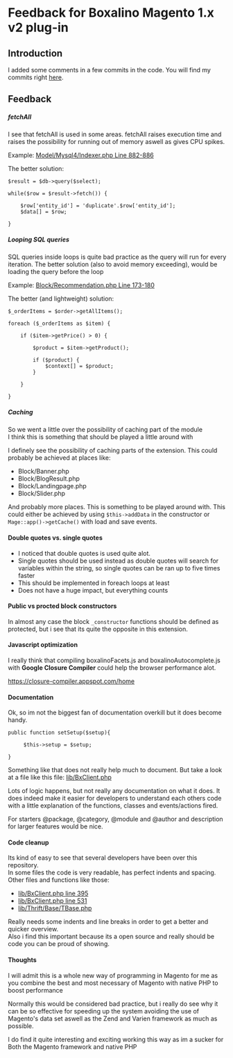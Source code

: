 # Feedback for Boxalino Magento 1.x v2 plug-in

## Introduction
I added some comments in a few commits in the code. You will find my commits right [here](https://github.com/JonasMoltke/boxalinoFeedback/commits/master).

## Feedback

##### fetchAll
I see that fetchAll is used in some areas. fetchAll raises execution time and raises the possibility for running out of memory aswell as gives CPU spikes.

Example: [Model/Mysql4/Indexer.php Line 882-886](https://github.com/boxalino/plugin-magento1-v2/blob/master/app/code/community/Boxalino/Intelligence/Model/Mysql4/Indexer.php#L882-#L886)

The better solution:
```
$result = $db->query($select);  
 
while($row = $result->fetch()) {
            
    $row['entity_id'] = 'duplicate'.$row['entity_id'];
    $data[] = $row;
            
}
```

##### Looping SQL queries
SQL queries inside loops is quite bad practice as the query will run for every iteration. The better solution (also to avoid memory exceeding), would be loading the query before the loop

Example: [Block/Recommendation.php Line 173-180](https://github.com/boxalino/plugin-magento1-v2/blob/master/app/code/community/Boxalino/Intelligence/Block/Recommendation.php#L173-L180)

The better (and lightweight) solution:
```
$_orderItems = $order->getAllItems();  
 
foreach ($_orderItems as $item) {  
 
    if ($item->getPrice() > 0) { 
    
        $product = $item->getProduct();  
 
        if ($product) {
            $context[] = $product;
        }
        
    }  
 
}
```

##### Caching
So we went a little over the possibility of caching part of the module \
I think this is something that should be played a little around with

I definely see the possibility of caching parts of the extension. This could probably be achieved at places like:
- Block/Banner.php
- Block/BlogResult.php
- Block/Landingpage.php
- Block/Slider.php

And probably more places. This is something to be played around with. This could either be achieved by using ``$this->addData`` in the constructor or ``Mage::app()->getCache()`` with load and save events.

#### Double quotes vs. single quotes
- I noticed that double quotes is used quite alot.
- Single quotes should be used instead as double quotes will search for variables within the string, so single quotes can be ran up to five times faster
- This should be implemented in foreach loops at least
- Does not have a huge impact, but everything counts

#### Public vs procted block constructors
In almost any case the block ``_constructor`` functions should be defined as protected, but i see that its quite the opposite in this extension.

#### Javascript optimization
I really think that compiling boxalinoFacets.js and boxalinoAutocomplete.js with **Google Closure Compiler** could help the browser performance alot.

https://closure-compiler.appspot.com/home

#### Documentation
Ok, so im not the biggest fan of documentation overkill but it does become handy.
 ```
 public function setSetup($setup){  
  
      $this->setup = $setup;
      
 }
 ```
 
Something like that does not really help much to document. But take a look at a file like this file:
[lib/BxClient.php](https://github.com/boxalino/plugin-magento1-v2/blob/master/app/code/community/Boxalino/Intelligence/lib/BxClient.php)

Lots of logic happens, but not really any documentation on what it does. It does indeed make it easier for developers to understand each others code with a little explanation of the functions, classes and events/actions fired.

For starters @package, @category, @module and @author and description for larger features would be nice.

#### Code cleanup

Its kind of easy to see that several developers have been over this repository. \
In some files the code is very readable, has perfect indents and spacing. Other files and functions like those:
- [lib/BxClient.php line 395](https://github.com/boxalino/plugin-magento1-v2/blob/master/app/code/community/Boxalino/Intelligence/lib/BxClient.php#L395)
- [lib/BxClient.php line 531](https://github.com/boxalino/plugin-magento1-v2/blob/master/app/code/community/Boxalino/Intelligence/lib/BxClient.php#L531)
- [lib/Thrift/Base/TBase.php](https://github.com/boxalino/plugin-magento1-v2/blob/master/app/code/community/Boxalino/Intelligence/lib/Thrift/Base/TBase.php)

Really needs some indents and line breaks in order to get a better and quicker overview.\
Also i find this important because its a open source and really should be code you can be proud of showing.



#### Thoughts

I will admit this is a whole new way of programming in Magento for me as you combine the best and most necessary of Magento with native PHP to boost performance 

Normally this would be considered bad practice, but i really do see why it can be so effective for speeding up the system avoiding the use of Magento's data set aswell as the Zend and Varien framework as much as possible.

I do find it quite interesting and exciting working this way as im a sucker for Both the Magento framework and native PHP